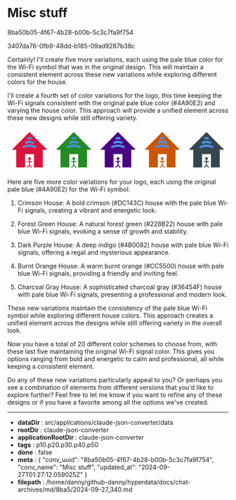 # Misc stuff

8ba50b05-4f67-4b28-b00b-5c3c7fa9f754

3407da76-0fb9-48dd-b185-09ad9287b38c

 Certainly! I'll create five more variations, each using the pale blue color for the Wi-Fi symbol that was in the original design. This will maintain a consistent element across these new variations while exploring different colors for the house.

<antThinking>I'll create a fourth set of color variations for the logo, this time keeping the Wi-Fi signals consistent with the original pale blue color (#4A90E2) and varying the house color. This approach will provide a unified element across these new designs while still offering variety.</antThinking>

<antArtifact identifier="self-hosted-content-logo-color-variations-4" type="image/svg+xml" title="Self-Hosted Content Campaign Logo Color Variations - Consistent Wi-Fi Color">
<svg xmlns="http://www.w3.org/2000/svg" viewBox="0 0 500 100">
  <!-- Crimson House -->
  <g transform="translate(0,0)">
    <path d="M10 50 L50 10 L90 50 L80 50 L80 90 H20 V50 Z" fill="#DC143C"/>
    <rect x="40" y="60" width="20" height="30" fill="#FFFFFF"/>
    <path d="M35 45 A30 30 0 0 1 65 45" fill="none" stroke="#4A90E2" stroke-width="5"/>
    <path d="M40 35 A20 20 0 0 1 60 35" fill="none" stroke="#4A90E2" stroke-width="5"/>
    <path d="M45 25 A10 10 0 0 1 55 25" fill="none" stroke="#4A90E2" stroke-width="5"/>
    <circle cx="50" cy="70" r="3" fill="#DC143C"/>
    <line x1="50" y1="73" x2="50" y2="85" stroke="#DC143C" stroke-width="2"/>
    <line x1="44" y1="77" x2="56" y2="77" stroke="#DC143C" stroke-width="2"/>
    <line x1="50" y1="85" x2="45" y2="90" stroke="#DC143C" stroke-width="2"/>
    <line x1="50" y1="85" x2="55" y2="90" stroke="#DC143C" stroke-width="2"/>
  </g>
  
  <!-- Forest Green House -->
  <g transform="translate(100,0)">
    <path d="M10 50 L50 10 L90 50 L80 50 L80 90 H20 V50 Z" fill="#228B22"/>
    <rect x="40" y="60" width="20" height="30" fill="#FFFFFF"/>
    <path d="M35 45 A30 30 0 0 1 65 45" fill="none" stroke="#4A90E2" stroke-width="5"/>
    <path d="M40 35 A20 20 0 0 1 60 35" fill="none" stroke="#4A90E2" stroke-width="5"/>
    <path d="M45 25 A10 10 0 0 1 55 25" fill="none" stroke="#4A90E2" stroke-width="5"/>
    <circle cx="50" cy="70" r="3" fill="#228B22"/>
    <line x1="50" y1="73" x2="50" y2="85" stroke="#228B22" stroke-width="2"/>
    <line x1="44" y1="77" x2="56" y2="77" stroke="#228B22" stroke-width="2"/>
    <line x1="50" y1="85" x2="45" y2="90" stroke="#228B22" stroke-width="2"/>
    <line x1="50" y1="85" x2="55" y2="90" stroke="#228B22" stroke-width="2"/>
  </g>

  <!-- Dark Purple House -->
  <g transform="translate(200,0)">
    <path d="M10 50 L50 10 L90 50 L80 50 L80 90 H20 V50 Z" fill="#4B0082"/>
    <rect x="40" y="60" width="20" height="30" fill="#FFFFFF"/>
    <path d="M35 45 A30 30 0 0 1 65 45" fill="none" stroke="#4A90E2" stroke-width="5"/>
    <path d="M40 35 A20 20 0 0 1 60 35" fill="none" stroke="#4A90E2" stroke-width="5"/>
    <path d="M45 25 A10 10 0 0 1 55 25" fill="none" stroke="#4A90E2" stroke-width="5"/>
    <circle cx="50" cy="70" r="3" fill="#4B0082"/>
    <line x1="50" y1="73" x2="50" y2="85" stroke="#4B0082" stroke-width="2"/>
    <line x1="44" y1="77" x2="56" y2="77" stroke="#4B0082" stroke-width="2"/>
    <line x1="50" y1="85" x2="45" y2="90" stroke="#4B0082" stroke-width="2"/>
    <line x1="50" y1="85" x2="55" y2="90" stroke="#4B0082" stroke-width="2"/>
  </g>

  <!-- Burnt Orange House -->
  <g transform="translate(300,0)">
    <path d="M10 50 L50 10 L90 50 L80 50 L80 90 H20 V50 Z" fill="#CC5500"/>
    <rect x="40" y="60" width="20" height="30" fill="#FFFFFF"/>
    <path d="M35 45 A30 30 0 0 1 65 45" fill="none" stroke="#4A90E2" stroke-width="5"/>
    <path d="M40 35 A20 20 0 0 1 60 35" fill="none" stroke="#4A90E2" stroke-width="5"/>
    <path d="M45 25 A10 10 0 0 1 55 25" fill="none" stroke="#4A90E2" stroke-width="5"/>
    <circle cx="50" cy="70" r="3" fill="#CC5500"/>
    <line x1="50" y1="73" x2="50" y2="85" stroke="#CC5500" stroke-width="2"/>
    <line x1="44" y1="77" x2="56" y2="77" stroke="#CC5500" stroke-width="2"/>
    <line x1="50" y1="85" x2="45" y2="90" stroke="#CC5500" stroke-width="2"/>
    <line x1="50" y1="85" x2="55" y2="90" stroke="#CC5500" stroke-width="2"/>
  </g>

  <!-- Charcoal Gray House -->
  <g transform="translate(400,0)">
    <path d="M10 50 L50 10 L90 50 L80 50 L80 90 H20 V50 Z" fill="#36454F"/>
    <rect x="40" y="60" width="20" height="30" fill="#FFFFFF"/>
    <path d="M35 45 A30 30 0 0 1 65 45" fill="none" stroke="#4A90E2" stroke-width="5"/>
    <path d="M40 35 A20 20 0 0 1 60 35" fill="none" stroke="#4A90E2" stroke-width="5"/>
    <path d="M45 25 A10 10 0 0 1 55 25" fill="none" stroke="#4A90E2" stroke-width="5"/>
    <circle cx="50" cy="70" r="3" fill="#36454F"/>
    <line x1="50" y1="73" x2="50" y2="85" stroke="#36454F" stroke-width="2"/>
    <line x1="44" y1="77" x2="56" y2="77" stroke="#36454F" stroke-width="2"/>
    <line x1="50" y1="85" x2="45" y2="90" stroke="#36454F" stroke-width="2"/>
    <line x1="50" y1="85" x2="55" y2="90" stroke="#36454F" stroke-width="2"/>
  </g>
</svg>
</antArtifact>

Here are five more color variations for your logo, each using the original pale blue (#4A90E2) for the Wi-Fi symbol:

1. Crimson House: A bold crimson (#DC143C) house with the pale blue Wi-Fi signals, creating a vibrant and energetic look.

2. Forest Green House: A natural forest green (#228B22) house with pale blue Wi-Fi signals, evoking a sense of growth and stability.

3. Dark Purple House: A deep indigo (#4B0082) house with pale blue Wi-Fi signals, offering a regal and mysterious appearance.

4. Burnt Orange House: A warm burnt orange (#CC5500) house with pale blue Wi-Fi signals, providing a friendly and inviting feel.

5. Charcoal Gray House: A sophisticated charcoal gray (#36454F) house with pale blue Wi-Fi signals, presenting a professional and modern look.

These new variations maintain the consistency of the pale blue Wi-Fi symbol while exploring different house colors. This approach creates a unified element across the designs while still offering variety in the overall look.

Now you have a total of 20 different color schemes to choose from, with these last five maintaining the original Wi-Fi signal color. This gives you options ranging from bold and energetic to calm and professional, all while keeping a consistent element.

Do any of these new variations particularly appeal to you? Or perhaps you see a combination of elements from different versions that you'd like to explore further? Feel free to let me know if you want to refine any of these designs or if you have a favorite among all the options we've created.

---

* **dataDir** : src/applications/claude-json-converter/data
* **rootDir** : claude-json-converter
* **applicationRootDir** : claude-json-converter
* **tags** : p10.p20.p30.p40.p50
* **done** : false
* **meta** : {
  "conv_uuid": "8ba50b05-4f67-4b28-b00b-5c3c7fa9f754",
  "conv_name": "Misc stuff",
  "updated_at": "2024-09-27T01:27:12.059025Z"
}
* **filepath** : /home/danny/github-danny/hyperdata/docs/chat-archives/md/8ba5/2024-09-27_340.md